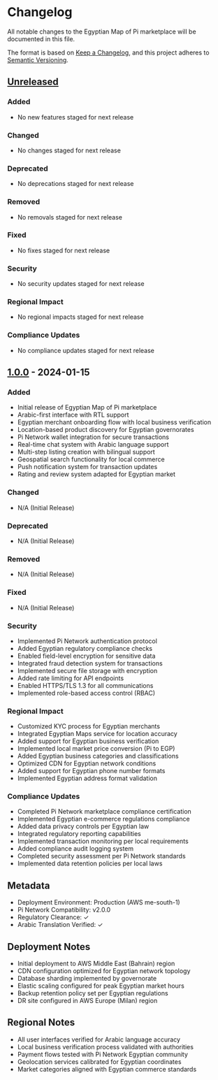 # Changelog
All notable changes to the Egyptian Map of Pi marketplace will be documented in this file.

The format is based on [Keep a Changelog](https://keepachangelog.com/en/1.0.0/),
and this project adheres to [Semantic Versioning](https://semver.org/spec/v2.0.0.html).

## [Unreleased]
### Added
- No new features staged for next release

### Changed
- No changes staged for next release

### Deprecated
- No deprecations staged for next release

### Removed
- No removals staged for next release

### Fixed
- No fixes staged for next release

### Security
- No security updates staged for next release

### Regional Impact
- No regional impacts staged for next release

### Compliance Updates
- No compliance updates staged for next release

## [1.0.0] - 2024-01-15
### Added
- Initial release of Egyptian Map of Pi marketplace
- Arabic-first interface with RTL support
- Egyptian merchant onboarding flow with local business verification
- Location-based product discovery for Egyptian governorates
- Pi Network wallet integration for secure transactions
- Real-time chat system with Arabic language support
- Multi-step listing creation with bilingual support
- Geospatial search functionality for local commerce
- Push notification system for transaction updates
- Rating and review system adapted for Egyptian market

### Changed
- N/A (Initial Release)

### Deprecated
- N/A (Initial Release)

### Removed
- N/A (Initial Release)

### Fixed
- N/A (Initial Release)

### Security
- Implemented Pi Network authentication protocol
- Added Egyptian regulatory compliance checks
- Enabled field-level encryption for sensitive data
- Integrated fraud detection system for transactions
- Implemented secure file storage with encryption
- Added rate limiting for API endpoints
- Enabled HTTPS/TLS 1.3 for all communications
- Implemented role-based access control (RBAC)

### Regional Impact
- Customized KYC process for Egyptian merchants
- Integrated Egyptian Maps service for location accuracy
- Added support for Egyptian business verification
- Implemented local market price conversion (Pi to EGP)
- Added Egyptian business categories and classifications
- Optimized CDN for Egyptian network conditions
- Added support for Egyptian phone number formats
- Implemented Egyptian address format validation

### Compliance Updates
- Completed Pi Network marketplace compliance certification
- Implemented Egyptian e-commerce regulations compliance
- Added data privacy controls per Egyptian law
- Integrated regulatory reporting capabilities
- Implemented transaction monitoring per local requirements
- Added compliance audit logging system
- Completed security assessment per Pi Network standards
- Implemented data retention policies per local laws

## Metadata
- Deployment Environment: Production (AWS me-south-1)
- Pi Network Compatibility: v2.0.0
- Regulatory Clearance: ✓
- Arabic Translation Verified: ✓

## Deployment Notes
- Initial deployment to AWS Middle East (Bahrain) region
- CDN configuration optimized for Egyptian network topology
- Database sharding implemented by governorate
- Elastic scaling configured for peak Egyptian market hours
- Backup retention policy set per Egyptian regulations
- DR site configured in AWS Europe (Milan) region

## Regional Notes
- All user interfaces verified for Arabic language accuracy
- Local business verification process validated with authorities
- Payment flows tested with Pi Network Egyptian community
- Geolocation services calibrated for Egyptian coordinates
- Market categories aligned with Egyptian commerce standards

[Unreleased]: https://github.com/owner/repo/compare/v1.0.0...HEAD
[1.0.0]: https://github.com/owner/repo/releases/tag/v1.0.0
